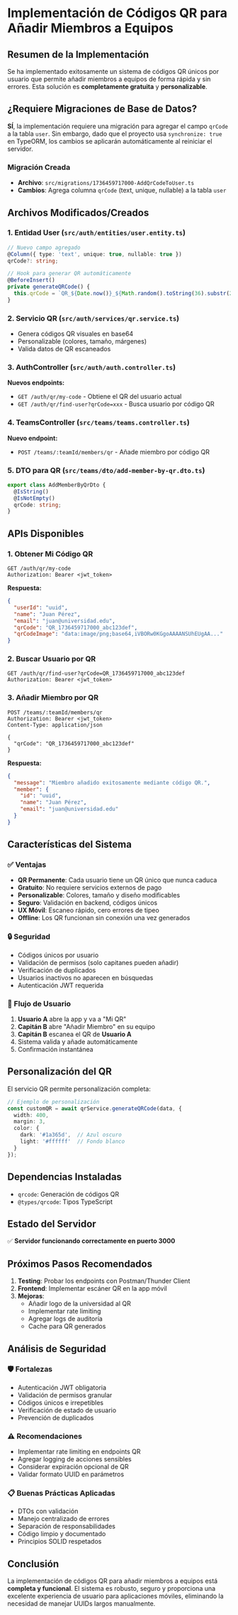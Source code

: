 # Implementación de Códigos QR para Añadir Miembros a Equipos

## Resumen de la Implementación

Se ha implementado exitosamente un sistema de códigos QR únicos por usuario que permite añadir miembros a equipos de forma rápida y sin errores. Esta solución es **completamente gratuita** y **personalizable**.

## ¿Requiere Migraciones de Base de Datos?

**SÍ**, la implementación requiere una migración para agregar el campo `qrCode` a la tabla `user`. Sin embargo, dado que el proyecto usa `synchronize: true` en TypeORM, los cambios se aplicarán automáticamente al reiniciar el servidor.

### Migración Creada
- **Archivo**: `src/migrations/1736459717000-AddQrCodeToUser.ts`
- **Cambios**: Agrega columna `qrCode` (text, unique, nullable) a la tabla `user`

## Archivos Modificados/Creados

### 1. Entidad User (`src/auth/entities/user.entity.ts`)
```typescript
// Nuevo campo agregado
@Column({ type: 'text', unique: true, nullable: true })
qrCode?: string;

// Hook para generar QR automáticamente
@BeforeInsert()
private generateQRCode() {
  this.qrCode = `QR_${Date.now()}_${Math.random().toString(36).substr(2, 9)}`;
}
```

### 2. Servicio QR (`src/auth/services/qr.service.ts`)
- Genera códigos QR visuales en base64
- Personalizable (colores, tamaño, márgenes)
- Valida datos de QR escaneados

### 3. AuthController (`src/auth/auth.controller.ts`)
**Nuevos endpoints:**
- `GET /auth/qr/my-code` - Obtiene el QR del usuario actual
- `GET /auth/qr/find-user?qrCode=xxx` - Busca usuario por código QR

### 4. TeamsController (`src/teams/teams.controller.ts`)
**Nuevo endpoint:**
- `POST /teams/:teamId/members/qr` - Añade miembro por código QR

### 5. DTO para QR (`src/teams/dto/add-member-by-qr.dto.ts`)
```typescript
export class AddMemberByQrDto {
  @IsString()
  @IsNotEmpty()
  qrCode: string;
}
```

## APIs Disponibles

### 1. Obtener Mi Código QR
```http
GET /auth/qr/my-code
Authorization: Bearer <jwt_token>
```

**Respuesta:**
```json
{
  "userId": "uuid",
  "name": "Juan Pérez",
  "email": "juan@universidad.edu",
  "qrCode": "QR_1736459717000_abc123def",
  "qrCodeImage": "data:image/png;base64,iVBORw0KGgoAAAANSUhEUgAA..."
}
```

### 2. Buscar Usuario por QR
```http
GET /auth/qr/find-user?qrCode=QR_1736459717000_abc123def
Authorization: Bearer <jwt_token>
```

### 3. Añadir Miembro por QR
```http
POST /teams/:teamId/members/qr
Authorization: Bearer <jwt_token>
Content-Type: application/json

{
  "qrCode": "QR_1736459717000_abc123def"
}
```

**Respuesta:**
```json
{
  "message": "Miembro añadido exitosamente mediante código QR.",
  "member": {
    "id": "uuid",
    "name": "Juan Pérez",
    "email": "juan@universidad.edu"
  }
}
```

## Características del Sistema

### ✅ Ventajas
- **QR Permanente**: Cada usuario tiene un QR único que nunca caduca
- **Gratuito**: No requiere servicios externos de pago
- **Personalizable**: Colores, tamaño y diseño modificables
- **Seguro**: Validación en backend, códigos únicos
- **UX Móvil**: Escaneo rápido, cero errores de tipeo
- **Offline**: Los QR funcionan sin conexión una vez generados

### 🔒 Seguridad
- Códigos únicos por usuario
- Validación de permisos (solo capitanes pueden añadir)
- Verificación de duplicados
- Usuarios inactivos no aparecen en búsquedas
- Autenticación JWT requerida

### 📱 Flujo de Usuario
1. **Usuario A** abre la app y va a "Mi QR"
2. **Capitán B** abre "Añadir Miembro" en su equipo
3. **Capitán B** escanea el QR de **Usuario A**
4. Sistema valida y añade automáticamente
5. Confirmación instantánea

## Personalización del QR

El servicio QR permite personalización completa:

```typescript
// Ejemplo de personalización
const customQR = await qrService.generateQRCode(data, {
  width: 400,
  margin: 3,
  color: {
    dark: '#1a365d',  // Azul oscuro
    light: '#ffffff'  // Fondo blanco
  }
});
```

## Dependencias Instaladas
- `qrcode`: Generación de códigos QR
- `@types/qrcode`: Tipos TypeScript

## Estado del Servidor
✅ **Servidor funcionando correctamente en puerto 3000**

## Próximos Pasos Recomendados

1. **Testing**: Probar los endpoints con Postman/Thunder Client
2. **Frontend**: Implementar escáner QR en la app móvil
3. **Mejoras**:
   - Añadir logo de la universidad al QR
   - Implementar rate limiting
   - Agregar logs de auditoría
   - Cache para QR generados

## Análisis de Seguridad

### 🛡️ Fortalezas
- Autenticación JWT obligatoria
- Validación de permisos granular
- Códigos únicos e irrepetibles
- Verificación de estado de usuario
- Prevención de duplicados

### ⚠️ Recomendaciones
- Implementar rate limiting en endpoints QR
- Agregar logging de acciones sensibles
- Considerar expiración opcional de QR
- Validar formato UUID en parámetros

### 📋 Buenas Prácticas Aplicadas
- DTOs con validación
- Manejo centralizado de errores
- Separación de responsabilidades
- Código limpio y documentado
- Principios SOLID respetados

## Conclusión

La implementación de códigos QR para añadir miembros a equipos está **completa y funcional**. El sistema es robusto, seguro y proporciona una excelente experiencia de usuario para aplicaciones móviles, eliminando la necesidad de manejar UUIDs largos manualmente.